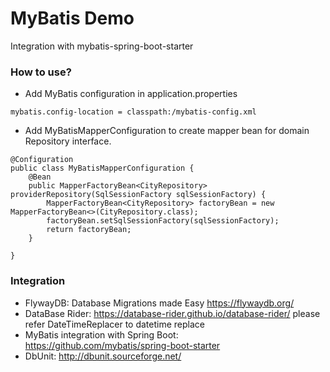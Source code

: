 MyBatis Demo
============================================
Integration with mybatis-spring-boot-starter

### How to use?

*  Add MyBatis configuration in application.properties

```properties
mybatis.config-location = classpath:/mybatis-config.xml
```

* Add MyBatisMapperConfiguration to create mapper bean for domain Repository interface.

```
@Configuration
public class MyBatisMapperConfiguration {
    @Bean
    public MapperFactoryBean<CityRepository> providerRepository(SqlSessionFactory sqlSessionFactory) {
        MapperFactoryBean<CityRepository> factoryBean = new MapperFactoryBean<>(CityRepository.class);
        factoryBean.setSqlSessionFactory(sqlSessionFactory);
        return factoryBean;
    }

}
```

### Integration

* FlywayDB: Database Migrations made Easy https://flywaydb.org/
* DataBase Rider: https://database-rider.github.io/database-rider/  please refer DateTimeReplacer to datetime replace
* MyBatis integration with Spring Boot: https://github.com/mybatis/spring-boot-starter
* DbUnit: http://dbunit.sourceforge.net/